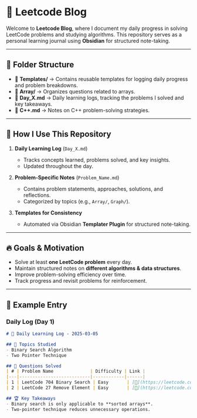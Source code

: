 # 🚀 Leetcode Blog

Welcome to **Leetcode Blog**, where I document my daily progress in solving LeetCode problems and studying algorithms. This repository serves as a personal learning journal using **Obsidian** for structured note-taking.

---

## 📂 Folder Structure

- 📂 **Templates/** → Contains reusable templates for logging daily progress and problem breakdowns.
- 📂 **Array/** → Organizes questions related to arrays.
- 📜 **Day_X.md** → Daily learning logs, tracking the problems I solved and key takeaways.
- 📜 **C++.md** → Notes on C++ problem-solving strategies.

---

## 📝 How I Use This Repository

1. **Daily Learning Log** (`Day_X.md`)
   - Tracks concepts learned, problems solved, and key insights.
   - Updated throughout the day.

2. **Problem-Specific Notes** (`Problem_Name.md`)
   - Contains problem statements, approaches, solutions, and reflections.
   - Categorized by topics (e.g., `Array/`, `Graph/`).

3. **Templates for Consistency**
   - Automated via Obsidian **Templater Plugin** for structured note-taking.

---

## 🔥 Goals & Motivation
- Solve at least **one LeetCode problem** every day.
- Maintain structured notes on **different algorithms & data structures**.
- Improve problem-solving efficiency over time.
- Track progress and revisit problems for reinforcement.

---

## 📌 Example Entry

### **Daily Log (Day 1)**
```markdown
# 📖 Daily Learning Log - 2025-03-05

## 📌 Topics Studied
- Binary Search Algorithm
- Two Pointer Technique

## 🔢 Questions Solved
| # | Problem Name              | Difficulty | Link |
|---|---------------------------|------------|------|
| 1 | LeetCode 704 Binary Search | Easy       | [🔗](https://leetcode.com/problems/binary-search) |
| 2 | LeetCode 27 Remove Element | Easy       | [🔗](https://leetcode.com/problems/remove-element) |

## 🏆 Key Takeaways
- Binary search is only applicable to **sorted arrays**.
- Two-pointer technique reduces unnecessary operations.
